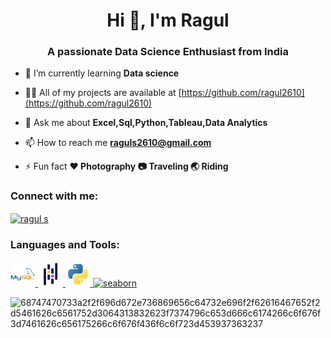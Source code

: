 <h1 align="center">Hi 👋, I'm Ragul</h1>
<h3 align="center">A passionate Data Science Enthusiast from India</h3>

- 🌱 I’m currently learning **Data science**

- 👨‍💻 All of my projects are available at [https://github.com/ragul2610](https://github.com/ragul2610)

- 💬 Ask me about **Excel,Sql,Python,Tableau,Data Analytics**

- 📫 How to reach me **raguls2610@gmail.com**

- ⚡ Fun fact **♥️ Photography 📷 Traveling 🌏 Riding**

<h3 align="left">Connect with me:</h3>
<p align="left">
<a href="https://linkedin.com/in/ragul s" target="blank"><img align="center" src="https://raw.githubusercontent.com/rahuldkjain/github-profile-readme-generator/master/src/images/icons/Social/linked-in-alt.svg" alt="ragul s" height="30" width="40" /></a>
</p>

<h3 align="left">Languages and Tools:</h3>
<p align="left"> <a href="https://www.mysql.com/" target="_blank" rel="noreferrer"> <img src="https://raw.githubusercontent.com/devicons/devicon/master/icons/mysql/mysql-original-wordmark.svg" alt="mysql" width="40" height="40"/> </a> <a href="https://pandas.pydata.org/" target="_blank" rel="noreferrer"> <img src="https://raw.githubusercontent.com/devicons/devicon/2ae2a900d2f041da66e950e4d48052658d850630/icons/pandas/pandas-original.svg" alt="pandas" width="40" height="40"/> </a> <a href="https://www.python.org" target="_blank" rel="noreferrer"> <img src="https://raw.githubusercontent.com/devicons/devicon/master/icons/python/python-original.svg" alt="python" width="40" height="40"/> </a> <a href="https://seaborn.pydata.org/" target="_blank" rel="noreferrer"> <img src="https://seaborn.pydata.org/_images/logo-mark-lightbg.svg" alt="seaborn" width="40" height="40"/> </a> </p>

 ![68747470733a2f2f696d672e736869656c64732e696f2f62616467652f2d5461626c6561752d3064313832623f7374796c653d666c6174266c6f676f3d7461626c656175266c6f676f436f6c6f723d453937363237](https://github.com/ragul2610/ragul2610/assets/142657677/d8b87738-f850-428e-97a8-76f89f44823b) 



